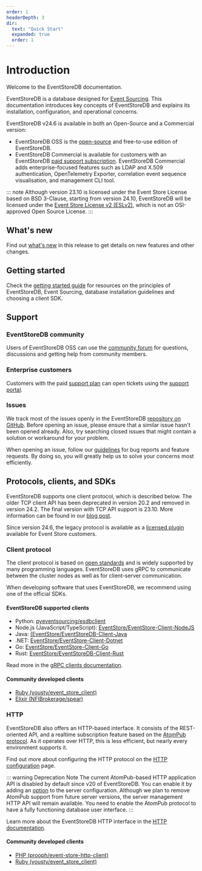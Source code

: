 ```yaml
---
order: 1
headerDepth: 3
dir:
  text: "Quick Start"
  expanded: true
  order: 1
---
```


# Introduction

Welcome to the EventStoreDB documentation.

EventStoreDB is a database designed for [Event Sourcing](https://eventstore.com/blog/what-is-event-sourcing/). This documentation introduces key concepts of EventStoreDB and explains its installation, configuration, and operational concerns.

EventStoreDB v24.6 is available in both an Open-Source and a Commercial version:

- EventStoreDB OSS is the [open-source](https://github.com/EventStore/EventStore/tree/release/oss-v24.6) and free-to-use edition of EventStoreDB.
- EventStoreDB Commercial is available for customers with an EventStoreDB [paid support subscription](https://eventstore.com/support/). EventStoreDB Commercial adds enterprise-focused features such as LDAP and X.509 authentication, OpenTelemetry Exporter, correlation event sequence visualisation, and management CLI tool.

::: note
Although version 23.10 is licensed under the Event Store License based on BSD 3-Clause, starting from version 24.10, EventStoreDB will be licensed under the [Event Store License v2 (ESLv2)](https://github.com/EventStore/EventStore/blob/4cab8ca81a63f0a8f708d5564ea459fe5a7131de/LICENSE.md), which is not an OSI-approved Open Source License.
:::

## What's new

Find out [what's new](whatsnew.md) in this release to get details on new features and other changes.

## Getting started

Check the [getting started guide](/getting-started.md) for resources on the principles of EventStoreDB, Event Sourcing, database installation guidelines and choosing a client SDK.

## Support

### EventStoreDB community

Users of EventStoreDB OSS can use the [community forum](https://discuss.eventstore.com) for questions, discussions and getting help from community members.

### Enterprise customers

Customers with the paid [support plan](https://eventstore.com/support/) can open tickets using the [support portal](https://eventstore.freshdesk.com).

### Issues

We track most of the issues openly in the EventStoreDB [repository on GitHub](https://github.com/EventStore/EventStore). Before opening an issue, please ensure that a similar issue hasn't been opened already. Also, try searching closed issues that might contain a solution or workaround for your problem.

When opening an issue, follow our [guidelines](https://github.com/EventStore/EventStore/blob/master/CONTRIBUTING.md) for bug reports and feature requests. By doing so, you will greatly help us to solve your concerns most efficiently.

## Protocols, clients, and SDKs

EventStoreDB supports one client protocol, which is described below. The older TCP client API has been deprecated in version 20.2 and removed in version 24.2. The final version with TCP API support is 23.10. More information can be found in our [blog post](https://www.eventstore.com/blog/sunsetting-eventstoredb-tcp-based-client-protocol).

Since version 24.6, the legacy protocol is available as a [licensed plugin](../configuration/networking.md#external-tcp) available for Event Store customers.

### Client protocol

The client protocol is based on [open standards](https://grpc.io/) and is widely supported by many programming languages. EventStoreDB uses gRPC to communicate between the cluster nodes as well as for client-server communication.

When developing software that uses EventStoreDB, we recommend using one of the official SDKs.

#### EventStoreDB supported clients

- Python: [pyeventsourcing/esdbclient](https://pypi.org/project/esdbclient/)
- Node.js (JavaScript/TypeScript): [EventStore/EventStore-Client-NodeJS](https://github.com/EventStore/EventStore-Client-NodeJS)
- Java: [(EventStore/EventStoreDB-Client-Java](https://github.com/EventStore/EventStoreDB-Client-Java)
- .NET: [EventStore/EventStore-Client-Dotnet](https://github.com/EventStore/EventStore-Client-Dotnet)
- Go: [EventStore/EventStore-Client-Go](https://github.com/EventStore/EventStore-Client-Go)
- Rust: [EventStore/EventStoreDB-Client-Rust](https://github.com/EventStore/EventStoreDB-Client-Rust)

Read more in the [gRPC clients documentation](@clients/grpc/README.md).

#### Community developed clients

- [Ruby (yousty/event_store_client)](https://github.com/yousty/event_store_client)
- [Elixir (NFIBrokerage/spear)](https://github.com/NFIBrokerage/spear)

### HTTP

EventStoreDB also offers an HTTP-based interface. It consists of the REST-oriented API, and a realtime subscription feature based on the [AtomPub protocol](https://datatracker.ietf.org/doc/html/rfc5023). As it operates over HTTP, this is less efficient, but nearly every environment supports it.

Find out more about configuring the HTTP protocol on the [HTTP configuration](../configuration/networking.md#http-configuration) page.

::: warning Deprecation Note
The current AtomPub-based HTTP application API is disabled by default since v20 of EventStoreDB. You can enable it by adding an [option](../configuration/networking.md#atompub) to the server configuration. Although we plan to remove AtomPub support from future server versions, the server management HTTP API will remain available.
You need to enable the AtomPub protocol to have a fully functioning database user interface.
:::

Learn more about the EventStoreDB HTTP interface in the [HTTP documentation](@clients/http-api/README.md). 

#### Community developed clients

- [PHP (prooph/event-store-http-client)](https://github.com/prooph/event-store-http-client/)
- [Ruby (yousty/event_store_client)](https://github.com/yousty/event_store_client)
